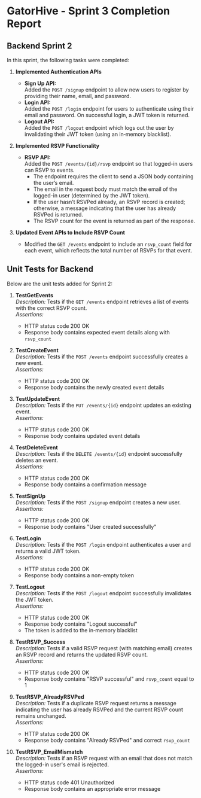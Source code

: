 # GatorHive - Sprint 3 Completion Report

## Backend Sprint 2 

In this sprint, the following tasks were completed:

1. **Implemented Authentication APIs**
   - **Sign Up API:**  
     Added the `POST /signup` endpoint to allow new users to register by providing their name, email, and password.
   - **Login API:**  
     Added the `POST /login` endpoint for users to authenticate using their email and password. On successful login, a JWT token is returned.
   - **Logout API:**  
     Added the `POST /logout` endpoint which logs out the user by invalidating their JWT token (using an in‑memory blacklist).

2. **Implemented RSVP Functionality**
   - **RSVP API:**  
     Added the `POST /events/{id}/rsvp` endpoint so that logged-in users can RSVP to events.
     - The endpoint requires the client to send a JSON body containing the user’s email.
     - The email in the request body must match the email of the logged-in user (determined by the JWT token).
     - If the user hasn’t RSVPed already, an RSVP record is created; otherwise, a message indicating that the user has already RSVPed is returned.
     - The RSVP count for the event is returned as part of the response.

3. **Updated Event APIs to Include RSVP Count**
   - Modified the `GET /events` endpoint to include an `rsvp_count` field for each event, which reflects the total number of RSVPs for that event.

## Unit Tests for Backend

Below are the unit tests added for Sprint 2:

1. **TestGetEvents**  
   *Description:* Tests if the `GET /events` endpoint retrieves a list of events with the correct RSVP count.  
   *Assertions:*  
   - HTTP status code 200 OK  
   - Response body contains expected event details along with `rsvp_count`

2. **TestCreateEvent**  
   *Description:* Tests if the `POST /events` endpoint successfully creates a new event.  
   *Assertions:*  
   - HTTP status code 200 OK  
   - Response body contains the newly created event details

3. **TestUpdateEvent**  
   *Description:* Tests if the `PUT /events/{id}` endpoint updates an existing event.  
   *Assertions:*  
   - HTTP status code 200 OK  
   - Response body contains updated event details

4. **TestDeleteEvent**  
   *Description:* Tests if the `DELETE /events/{id}` endpoint successfully deletes an event.  
   *Assertions:*  
   - HTTP status code 200 OK  
   - Response body contains a confirmation message

5. **TestSignUp**  
   *Description:* Tests if the `POST /signup` endpoint creates a new user.  
   *Assertions:*  
   - HTTP status code 200 OK  
   - Response body contains "User created successfully"

6. **TestLogin**  
   *Description:* Tests if the `POST /login` endpoint authenticates a user and returns a valid JWT token.  
   *Assertions:*  
   - HTTP status code 200 OK  
   - Response body contains a non-empty token

7. **TestLogout**  
   *Description:* Tests if the `POST /logout` endpoint successfully invalidates the JWT token.  
   *Assertions:*  
   - HTTP status code 200 OK  
   - Response body contains "Logout successful"  
   - The token is added to the in‑memory blacklist

8. **TestRSVP_Success**  
   *Description:* Tests if a valid RSVP request (with matching email) creates an RSVP record and returns the updated RSVP count.  
   *Assertions:*  
   - HTTP status code 200 OK  
   - Response body contains "RSVP successful" and `rsvp_count` equal to 1

9. **TestRSVP_AlreadyRSVPed**  
   *Description:* Tests if a duplicate RSVP request returns a message indicating the user has already RSVPed and the current RSVP count remains unchanged.  
   *Assertions:*  
   - HTTP status code 200 OK  
   - Response body contains "Already RSVPed" and correct `rsvp_count`

10. **TestRSVP_EmailMismatch**  
    *Description:* Tests if an RSVP request with an email that does not match the logged-in user's email is rejected.  
    *Assertions:*  
    - HTTP status code 401 Unauthorized  
    - Response body contains an appropriate error message
